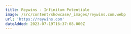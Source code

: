 ```yaml
---
title: Reywins - Infinitum Potentiale
image: /src/content/showcase/_images/reywins.com.webp
url: 'https://reywins.com'
dateAdded: 2023-07-19T16:37:08.000Z
---
```


